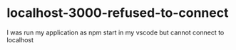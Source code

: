 # localhost-3000-refused-to-connect
I was run my application as npm start in my vscode but cannot connect to localhost
